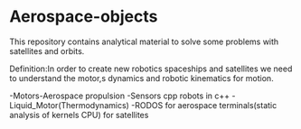 # Aerospace-objects
This repository contains analytical material to solve some problems with satellites and orbits. 

Definition:In order to create new robotics spaceships and satellites we need to understand the motor,s dynamics and robotic kinematics for motion.

-Motors-Aerospace propulsion
-Sensors cpp robots in c++
-Liquid_Motor(Thermodynamics)
-RODOS for aerospace terminals(static analysis of kernels CPU) for satellites

